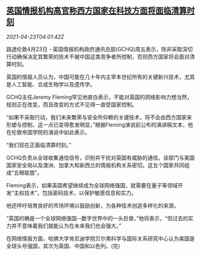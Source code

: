 <!--1619152262000-->
[英国情报机构高官称西方国家在科技方面将面临清算时刻](https://cn.reuters.com/article/britain-intelligence-0423-fri-idCNKBS2CA0AN)
------

<div><i>2021-04-23T04:01:42Z</i></div><p>路透伦敦4月23日 - 英国情报机构政府通讯总部(GCHQ)周五表示，除非采取深切行动确保决定其繁荣的技术不被中国这类竞争者所控制，否则西方国家将会面对清算时刻。</p><p>英国的情报人员认为，中国可能在几十年内主宰本世纪所有的关键新兴技术，尤其是人工智能、合成生物学以及遗传学。</p><p>GCHQ主任Jeremy Fleming罕见地直白表示，不能对英国的网络影响力想当然，规则正在改变，而且改变的方式不见得一直受国家控制。</p><p>“如果不采取行动，我们未来繁荣与安全所仰赖的关键技术，将不会由西方国家来形塑与控制，这一点已变得愈发明显，”根据Fleming演说前公布的演讲稿文本，他在伦敦帝国学院的演说中如此表示。</p><p>“我们现在正面临清算时刻。”</p><p>GCHQ负责从全球收集通信信号，识别并干扰对英国有威胁的通信。该部门与美国国家安全局以及澳洲、加拿大和新西兰的情报机构关系密切。这五个国家共同组成“五眼联盟”。</p><p>Fleming表示，如果英国希望继续成为全球网络强国，就需要在量子等领域开发“主权技术”，包括密码技术，以保护敏感信息和实力。</p><p>他还呼吁培育良好的市场环境以鼓励创新，为各种技术创造多样化的来源。</p><p>“英国的确是一个全球网络强国--数字世界中的一头巨兽，”他将表示，“但过去的实力并不意味着我们就能认为在未来我们也会强大。”</p><p>在网络情报方面，哈佛大学肯尼迪学院贝尔弗科学与国际关系研究中心认为美国是全球头号强国，其次为英国、中国和以色列。(完)</p>
